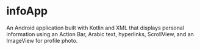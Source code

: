 # infoApp
An Android application built with Kotlin and XML that displays personal information using an Action Bar, Arabic text, hyperlinks, ScrollView, and an ImageView for profile photo.
